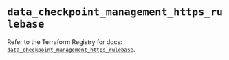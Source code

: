 # `data_checkpoint_management_https_rulebase`

Refer to the Terraform Registry for docs: [`data_checkpoint_management_https_rulebase`](https://registry.terraform.io/providers/checkpointsw/checkpoint/2.11.0/docs/data-sources/management_https_rulebase).
